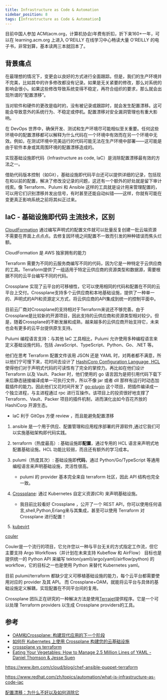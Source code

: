 ```yaml
---
title: Infrastructure as Code & Automation
sidebar_position: 8
tags: [Infrastructure as Code & Automation]
---
```

目前中国人参加 ACM(acm.org，计算机协会)年费有折扣，折下来160+一年，可以在 learning.acm.org 上进入 O'REILLY 在线学习中心畅读大量 O'REILLY 的电子书，非常划算，基本读两三本就回本了。

## 背景痛点


在最理想的情况下，变更会以良好的方式进行全面跟踪。但是，我们的生产环境并不完美，比如其中的许多修改都没有记录。如果是无关紧要的修改，那么对系统的影响会很小。如果这些修改导致系统变得不稳定，再符合组织的要求，那么就会出现所谓的“配置漂移”。

当对软件和硬件的更改是临时的，没有被记录或跟踪时，就会发生配置漂移。这可能会导致意外的系统行为、不稳定或停机。配置漂移对安全漏洞管理也有重大影响。



在 DevOps 世界中，确保开发、测试和生产环境尽可能相似至关重要。任何这些环境中的配置漂移都可以解释为什么代码在一个环境中有效而在另一个环境中无效。例如，在测试环境中完美运行的代码可能无法在生产环境中部署——这可能是由于软件本身或其周围环境的配置漂移造成的。




实现基础设施即代码（Infrastructure as code, IaC）是消除配置漂移最有效的方法之一。


借助代码版本控制（如Git），基础设施即代码平台还可以提供详细的记录，包括现在和以前的配置，解决了修改没记录的问题，这还有一个额外的好处就是留下审计线索。像 Terraform、Pulumi 和 Ansible 这样的工具就是设计用来管理配置的，可以用它们识别漂移并发出信号，有时甚至还能自动纠错——这样，你就有可能在变更真正影响系统之前将其纠正过来。




## IaC - 基础设施即代码   主流技术，区别


[CloudFormation](https://aws.amazon.com/cn/cloudformation/getting-started/)
通过编写声明式的配置文件就可以批量反复创建一批云端资源
不需要在界面上点点点。去修复因环境之间配置不一致而引发的种种错误而焦头烂额。

CloudFormation 是 AWS 独家拥有的能力

Terraform 需要为不同的云服务商编写不同的代码，因为它是一种特定于云供应商的工具。Terraform提供了一组适用于特定云供应商的资源类型和数据源，需要根据不同的云平台编写不同的代码。


Crossplane 实现了云平台的可移植性，它可以使用相同的代码和配置在不同的云平台上交付。Crossplane支持多个云供应商和本地基础设施，提供了一种单一的、声明式的API和资源定义方式，将云供应商的API集成到统一的控制平面中。

目前云厂商对Crossplane的支持相对于Terraform来说还不够完善。由于Crossplane是比较新的开源项目，因此支持的云供应商和资源类型相对较少。但是，随着Crossplane的不断发展和成熟，越来越多的云供应商开始支持它，未来也会有更多的云平台提供原生支持。


Pulumi 编程语言支持：与其他 IaC 工具相比，Pulumi 允许使用多种编程语言来定义基础设施代码，包括 JavaScript、TypeScript、Python、Go、.NET 等。

他们在思考 Terraform 配置文件该用 JSON 还是 YAML 时，对两者都不满意，所以他们宁可慢下来，花时间去设计了 [HashiCorp Configuration Language, HCL](https://github.com/hashicorp/hcl) 使得他们对于声明式代码的可读性有了完全的掌控力。再比如在他们设计 Terraform 以及 Vault、Packer 时，他们使用的 go 语言因为是把引用代码下载下来后静态链接编译成单一可执行文件，所以不像 jar 或者 dll 那样有运行时动态加载插件的能力。因此他们又花时间开发了 [go-plugin](https://github.com/hashicorp/go-plugin) 这个项目，把插件编译成一个独立进程，与主进程通过 rpc 进行互操作。该项目上的投资很好地支撑了 Terraform、Vault、Packer 项目的插件机制，进而演化出如今百花齐放的 HashiCorp 开源生态。



- IaC 利于 GitOps 方便 review ，而且能避免配置漂移

1. ansible 是一个用于供应、配置管理和应用程序部署的开源软件,通过它我们可以实施基础架构即代码实践。
2. terraform（热度最高）: 基础设施即**配置**，通过专用的 HCL 语言来声明式地配置基础设施。HCL 功能比较弱，而且还有额外的学习成本。
3. pulumi（热度其次）: 基础设施即**代码**，通过 Python/Go/TypeScript 等通用编程语言来声明基础设施，灵活性很高。
    - pulumi 的 provider 基本完全来自 terraform 社区，因此 API 结构也完全一致。
4. [Crossplane](https://github.com/crossplane/crossplane): 通过 Kubernetes 自定义资源(CR) 来声明基础设施。
    - 我目前比较看好 Crossplane ，公开了一个 REST API，你可以使用任何语言,shell,Python,Erlang来与其集成，甚至可以使用 Terraform 对 Crossplane 进行配置！
  
5. [kubevirt](https://github.com/kubevirt/kubevirt)

[couler](https://github.com/couler-proj/couler) 

Couler是一个流行的项目，它允许您以一种与平台无关的方式指定工作流，但它主要支持 Argo Workflows（并计划在未来支持 Kubeflow 和 AirFlow）
目标也是提供统一的 Python API 来编写 tekton(yaml)/argo(yaml)/airflow(python) 的 workflow，它的目标之一也是使用 Python 来替代 Kubernetes yaml。

目前 pulumi/terraform 都缺少定义可移植基础设施的能力，每个云平台都需要使用对应的 provider 及其 API。
而 Crossplane+OAM，就能将云平台与具体的基础设施定义解耦，实现配置在不同平台间的复用。

Crossplane 团队正在研究的一种解决方法是使用[Terrajet](https://github.com/crossplane/terrajet)提供程序。它是一个可以处理 Terraform providers 以生成 Crossplane providers的工具。 
## 参考

- [OAM和Crossplane: 构建现代应用的下一个阶段](https://cloudnative.to/blog/oam-crossplane/)
- [如何在 Kubernetes 上使用 Crossplane 构建您的云基础设施](https://www.padok.fr/en/blog/kubernetes-infrastructure-crossplane)
- [crossplane vs terraform](https://blog.crossplane.io/crossplane-vs-terraform/)
- [Eating Your Vegetables: How to Manage 2.5 Million Lines of YAML - Daniel Thomson & Jesse Suen](https://www.youtube.com/watch?v=BGiCRyUDIPg)

https://www.ibm.com/cloud/blog/chef-ansible-puppet-terraform

https://www.redhat.com/zh/topics/automation/what-is-infrastructure-as-code-iac

[配置漂移：为什么不好以及如何消除它](https://www.aquasec.com/cloud-native-academy/vulnerability-management/configuration-drift/)